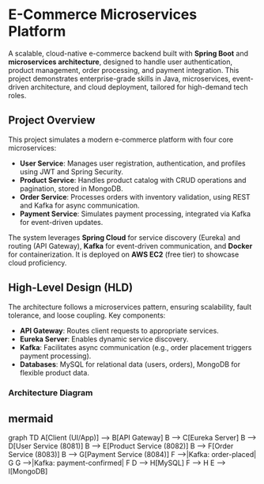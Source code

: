 # E-Commerce Microservices Platform

A scalable, cloud-native e-commerce backend built with **Spring Boot** and **microservices architecture**, designed to handle user authentication, product management, order processing, and payment integration. This project demonstrates enterprise-grade skills in Java, microservices, event-driven architecture, and cloud deployment, tailored for high-demand tech roles.

## Project Overview
This project simulates a modern e-commerce platform with four core microservices:
- **User Service**: Manages user registration, authentication, and profiles using JWT and Spring Security.
- **Product Service**: Handles product catalog with CRUD operations and pagination, stored in MongoDB.
- **Order Service**: Processes orders with inventory validation, using REST and Kafka for async communication.
- **Payment Service**: Simulates payment processing, integrated via Kafka for event-driven updates.

The system leverages **Spring Cloud** for service discovery (Eureka) and routing (API Gateway), **Kafka** for event-driven communication, and **Docker** for containerization. It is deployed on **AWS EC2** (free tier) to showcase cloud proficiency.

## High-Level Design (HLD)
The architecture follows a microservices pattern, ensuring scalability, fault tolerance, and loose coupling. Key components:
- **API Gateway**: Routes client requests to appropriate services.
- **Eureka Server**: Enables dynamic service discovery.
- **Kafka**: Facilitates async communication (e.g., order placement triggers payment processing).
- **Databases**: MySQL for relational data (users, orders), MongoDB for flexible product data.

### Architecture Diagram
## mermaid
graph TD
    A[Client (UI/App)] --> B[API Gateway]
    B --> C[Eureka Server]
    B --> D[User Service (8081)]
    B --> E[Product Service (8082)]
    B --> F[Order Service (8083)]
    B --> G[Payment Service (8084)]
    F -->|Kafka: order-placed| G
    G -->|Kafka: payment-confirmed| F
    D --> H[MySQL]
    F --> H
    E --> I[MongoDB]
